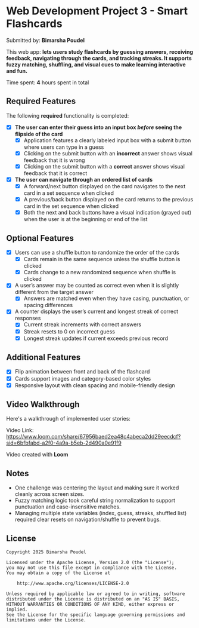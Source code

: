 # Web Development Project 3 - Smart Flashcards

Submitted by: **Bimarsha Poudel**

This web app: **lets users study flashcards by guessing answers, receiving feedback, navigating through the cards, and tracking streaks. It supports fuzzy matching, shuffling, and visual cues to make learning interactive and fun.**

Time spent: **4** hours spent in total

## Required Features

The following **required** functionality is completed:

- [x] **The user can enter their guess into an input box *before* seeing the flipside of the card**
  - [x] Application features a clearly labeled input box with a submit button where users can type in a guess
  - [x] Clicking on the submit button with an **incorrect** answer shows visual feedback that it is wrong 
  - [x] Clicking on the submit button with a **correct** answer shows visual feedback that it is correct
- [x] **The user can navigate through an ordered list of cards**
  - [x] A forward/next button displayed on the card navigates to the next card in a set sequence when clicked
  - [x] A previous/back button displayed on the card returns to the previous card in the set sequence when clicked
  - [x] Both the next and back buttons have a visual indication (grayed out) when the user is at the beginning or end of the list

## Optional Features

- [x] Users can use a shuffle button to randomize the order of the cards
  - [x] Cards remain in the same sequence unless the shuffle button is clicked 
  - [x] Cards change to a new randomized sequence when shuffle is clicked
- [x] A user’s answer may be counted as correct even when it is slightly different from the target answer
  - [x] Answers are matched even when they have casing, punctuation, or spacing differences
- [x] A counter displays the user’s current and longest streak of correct responses
  - [x] Current streak increments with correct answers
  - [x] Streak resets to 0 on incorrect guess
  - [x] Longest streak updates if current exceeds previous record

## Additional Features

- [x] Flip animation between front and back of the flashcard
- [x] Cards support images and category-based color styles
- [x] Responsive layout with clean spacing and mobile-friendly design

## Video Walkthrough

Here's a walkthrough of implemented user stories:

Video Link: https://www.loom.com/share/67956baed2ea48c4abeca2dd29eecdcf?sid=6bfbfabd-a2f0-4a9a-b5eb-2d490a0e91f9

Video created with **Loom**

## Notes

- One challenge was centering the layout and making sure it worked cleanly across screen sizes.
- Fuzzy matching logic took careful string normalization to support punctuation and case-insensitive matches.
- Managing multiple state variables (index, guess, streaks, shuffled list) required clear resets on navigation/shuffle to prevent bugs.

## License

    Copyright 2025 Bimarsha Poudel

    Licensed under the Apache License, Version 2.0 (the "License");
    you may not use this file except in compliance with the License.
    You may obtain a copy of the License at

        http://www.apache.org/licenses/LICENSE-2.0

    Unless required by applicable law or agreed to in writing, software
    distributed under the License is distributed on an "AS IS" BASIS,
    WITHOUT WARRANTIES OR CONDITIONS OF ANY KIND, either express or implied.
    See the License for the specific language governing permissions and
    limitations under the License.
